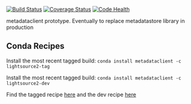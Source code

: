 [![Build Status](https://travis-ci.org/NSLS-II/metadataclient.svg)](https://travis-ci.org/NSLS-II/metadataclient)
[![Coverage Status](https://coveralls.io/repos/NSLS-II/metadataclient/badge.svg?branch=master&service=github)](https://coveralls.io/github/NSLS-II/metadataclient?branch=master)
[![Code Health](https://landscape.io/github/NSLS-II/metadataclient/master/landscape.svg?style=flat)](https://landscape.io/github/NSLS-II/metadataclient/master)

metadataclient prototype. Eventually to replace metadatastore library in production


## Conda Recipes

Install the most recent tagged build: `conda install metadataclient -c lightsource2-tag`

Install the most recent tagged build: `conda install metadataclient -c lightsource2-dev`

Find the tagged recipe [here](https://github.com/NSLS-II/lightsource2-recipes/tree/master/recipes-tag/metadataclient) and the dev recipe [here](https://github.com/NSLS-II/lightsource2-recipes/tree/master/recipes-dev/metadataclient)
